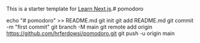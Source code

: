 This is a starter template for [Learn Next.js](https://nextjs.org/learn).# pomodoro

echo "# pomodoro" >> README.md
git init
git add README.md
git commit -m "first commit"
git branch -M main
git remote add origin https://github.com/hrferdowsi/pomodoro.git
git push -u origin main
                